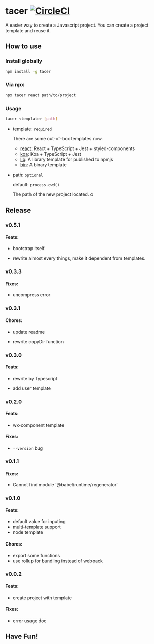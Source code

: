 # tacer [![CircleCI](https://circleci.com/gh/IdanLoo/tacer.svg?style=svg)](https://circleci.com/gh/IdanLoo/tacer)

A easier way to create a Javascript project. You can create a project template and reuse it.

## How to use

### Install globally

```sh
npm install -g tacer
```

### Via npx

```sh
npx tacer react path/to/project
```

### Usage

```sh
tacer <template> [path]
```

- template: `required`

  There are some out-of-box templates now.

  - [react](https://github.com/IdanLoo/tacer-template-react): React + TypeScript + Jest + styled-components
  - [koa](https://github.com/IdanLoo/tacer-template-koa): Koa + TypeScript + Jest
  - [lib](https://github.com/IdanLoo/tacer-template-lib): A library template for published to npmjs
  - [bin](https://github.com/IdanLoo/tacer-template-bin): A binary template

- path: `optional`

  default: `process.cwd()`

  The path of the new project located.
  o

## Release

### v0.5.1

#### Feats:

- bootstrap itself.

- rewrite almost every things, make it dependent from templates.

### v0.3.3

#### Fixes:

- uncompress error

### v0.3.1

#### Chores:

- update readme

- rewrite copyDir function

### v0.3.0

#### Feats:

- rewrite by Typescript

- add user template

### v0.2.0

#### Feats:

- wx-component template

#### Fixes:

- `--version` bug

### v0.1.1

#### Fixes:

- Cannot find module '@babel/runtime/regenerator'

### v0.1.0

#### Feats:

- default value for inputing
- multi-template support
- node template

#### Chores:

- export some functions
- use rollup for bundling instead of webpack

### v0.0.2

#### Feats:

- create project with template

#### Fixes:

- error usage doc

## Have Fun!
